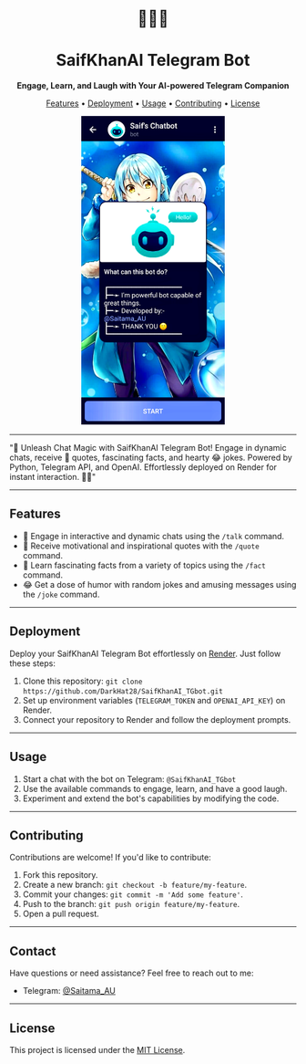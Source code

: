 <h1 align="center">
  🤖🤖🤖
</h1>
<h1 align="center">
  SaifKhanAI Telegram Bot
</h1>
<p align="center">
  <strong>Engage, Learn, and Laugh with Your AI-powered Telegram Companion</strong>
</p>

<p align="center">
  <a href="#features">Features</a> •
  <a href="#deployment">Deployment</a> •
  <a href="#usage">Usage</a> •
  <a href="#contributing">Contributing</a> •
  <a href="#license">License</a>
</p>

<p align="center">
  <img alt="Bot Screenshot" src="screenshots/bot_main_page.png" width="50%">
</p>

---

"🚀 Unleash Chat Magic with SaifKhanAI Telegram Bot! Engage in dynamic chats, receive 🌟 quotes, fascinating facts, and hearty 😂 jokes. Powered by Python, Telegram API, and OpenAI. Effortlessly deployed on Render for instant interaction. 💬🤖"

---

## Features

- 🤖 Engage in interactive and dynamic chats using the `/talk` command.
- 🌟 Receive motivational and inspirational quotes with the `/quote` command.
- 🧠 Learn fascinating facts from a variety of topics using the `/fact` command.
- 😂 Get a dose of humor with random jokes and amusing messages using the `/joke` command.

---

## Deployment

Deploy your SaifKhanAI Telegram Bot effortlessly on [Render](https://render.com).
Just follow these steps:

1. Clone this repository: `git clone https://github.com/DarkHat28/SaifKhanAI_TGbot.git`
2. Set up environment variables (`TELEGRAM_TOKEN` and `OPENAI_API_KEY`) on Render.
3. Connect your repository to Render and follow the deployment prompts.

---

## Usage

1. Start a chat with the bot on Telegram: `@SaifKhanAI_TGbot`
2. Use the available commands to engage, learn, and have a good laugh.
3. Experiment and extend the bot's capabilities by modifying the code.

---

## Contributing

Contributions are welcome! If you'd like to contribute:
1. Fork this repository.
2. Create a new branch: `git checkout -b feature/my-feature`.
3. Commit your changes: `git commit -m 'Add some feature'`.
4. Push to the branch: `git push origin feature/my-feature`.
5. Open a pull request.

---

## Contact

Have questions or need assistance? Feel free to reach out to me:

- Telegram: [@Saitama_AU](https://t.me/Saitama_AU)

---

## License

This project is licensed under the [MIT License](https://github.com/DarkHat28/SaifKhanAI_TGbot/blob/main/LICENCE).
